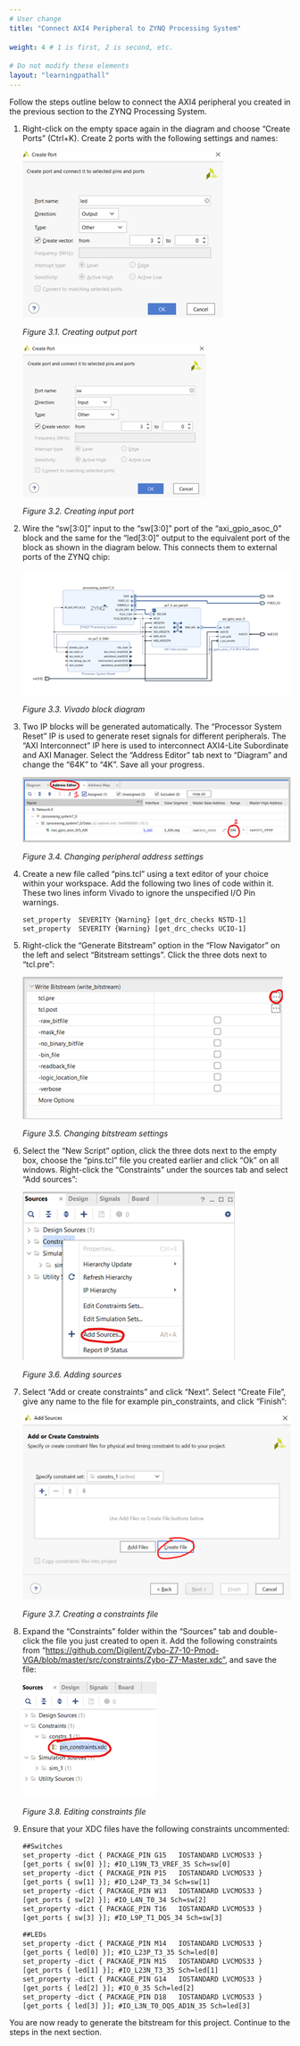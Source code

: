 ```yaml
---
# User change
title: "Connect AXI4 Peripheral to ZYNQ Processing System" 

weight: 4 # 1 is first, 2 is second, etc.

# Do not modify these elements
layout: "learningpathall"
---
```


Follow the steps outline below to connect the AXI4 peripheral you created in the previous section to the ZYNQ Processing System.

1. Right-click on the empty space again in the diagram and choose “Create Ports” (Ctrl+K). Create 2 ports with the following settings and names: 

    ![Creating output port](Images/Picture15.png) 

    *Figure 3.1. Creating output port*

    ![Creating input port](Images/Picture16.png) 

    *Figure 3.2. Creating input port*

2. Wire the “sw[3:0]” input to the “sw[3:0]” port of the “axi_gpio_asoc_0” block and the same for the “led[3:0]” output to the equivalent port of the block as shown in the diagram below. This connects them to external ports of the ZYNQ chip:

    ![Vivado block diagram](Images/Picture17.png) 

    *Figure 3.3. Vivado block diagram*

3. Two IP blocks will be generated automatically. The “Processor System Reset” IP is used to generate reset signals for different peripherals. The “AXI Interconnect” IP here is used to interconnect AXI4-Lite Subordinate and AXI Manager. Select the “Address Editor” tab next to “Diagram” and change the “64K” to “4K”. Save all your progress.

    ![Changing peripheral address settings](Images/Picture18.png) 

    *Figure 3.4. Changing peripheral address settings*

4. Create a new file called “pins.tcl” using a text editor of your choice within your workspace. Add the following two lines of code within it. These two lines inform Vivado to ignore the unspecified I/O Pin warnings.
    ```
    set_property  SEVERITY {Warning} [get_drc_checks NSTD-1]
    set_property  SEVERITY {Warning} [get_drc_checks UCIO-1]
    ```

5. Right-click the “Generate Bitstream” option in the “Flow Navigator” on the left and select “Bitstream settings”. Click the three dots next to “tcl.pre”:

    ![Changing bitstream settings](Images/Picture19.png) 

    *Figure 3.5. Changing bitstream settings*

6. Select the “New Script” option, click the three dots next to the empty box, choose the “pins.tcl” file you created earlier and click “Ok” on all windows.
Right-click the “Constraints” under the sources tab and select “Add sources”:

    ![Adding sources](Images/Picture20.png) 

    *Figure 3.6. Adding sources*

7. Select “Add or create constraints” and click “Next”. Select “Create File”, give any name to the file for example pin_constraints, and click “Finish”:

    ![Creating a constraints file](Images/Picture21.png) 

    *Figure 3.7. Creating a constraints file*

8. Expand the “Constraints” folder within the “Sources” tab and double-click the file you just created to open it. Add the following constraints from “https://github.com/Digilent/Zybo-Z7-10-Pmod-VGA/blob/master/src/constraints/Zybo-Z7-Master.xdc”, and save the file: 

    ![Editing constraints file](Images/Picture22.png) 

    *Figure 3.8. Editing constraints file*

9. Ensure that your XDC files have the following constraints uncommented:

    ```
    ##Switches
    set_property -dict { PACKAGE_PIN G15   IOSTANDARD LVCMOS33 } [get_ports { sw[0] }]; #IO_L19N_T3_VREF_35 Sch=sw[0]
    set_property -dict { PACKAGE_PIN P15   IOSTANDARD LVCMOS33 } [get_ports { sw[1] }]; #IO_L24P_T3_34 Sch=sw[1]
    set_property -dict { PACKAGE_PIN W13   IOSTANDARD LVCMOS33 } [get_ports { sw[2] }]; #IO_L4N_T0_34 Sch=sw[2]
    set_property -dict { PACKAGE_PIN T16   IOSTANDARD LVCMOS33 } [get_ports { sw[3] }]; #IO_L9P_T1_DQS_34 Sch=sw[3]
    ```
    ```
    ##LEDs
    set_property -dict { PACKAGE_PIN M14   IOSTANDARD LVCMOS33 } [get_ports { led[0] }]; #IO_L23P_T3_35 Sch=led[0]
    set_property -dict { PACKAGE_PIN M15   IOSTANDARD LVCMOS33 } [get_ports { led[1] }]; #IO_L23N_T3_35 Sch=led[1]
    set_property -dict { PACKAGE_PIN G14   IOSTANDARD LVCMOS33 } [get_ports { led[2] }]; #IO_0_35 Sch=led[2]
    set_property -dict { PACKAGE_PIN D18   IOSTANDARD LVCMOS33 } [get_ports { led[3] }]; #IO_L3N_T0_DQS_AD1N_35 Sch=led[3]
    ```

You are now ready to generate the bitstream for this project. Continue to the steps in the next section.
